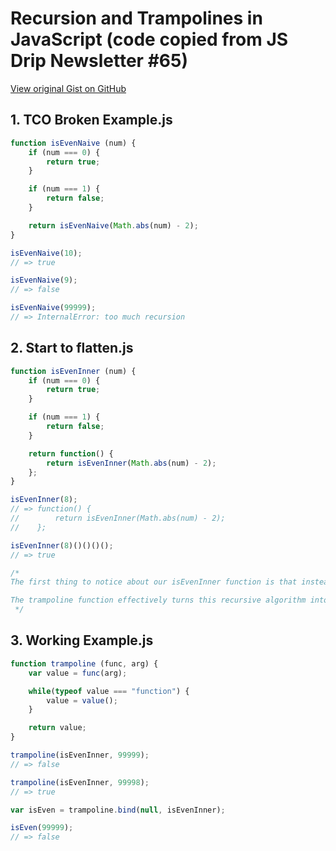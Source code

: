 # Recursion and Trampolines in JavaScript (code copied from JS Drip Newsletter #65)

[View original Gist on GitHub](https://gist.github.com/Integralist/3e9c2ab8c1733c71a00c)

## 1. TCO Broken Example.js

```javascript
function isEvenNaive (num) {
    if (num === 0) {
        return true;
    }

    if (num === 1) {
        return false;
    }

    return isEvenNaive(Math.abs(num) - 2);
}

isEvenNaive(10);
// => true

isEvenNaive(9);
// => false

isEvenNaive(99999);
// => InternalError: too much recursion
```

## 2. Start to flatten.js

```javascript
function isEvenInner (num) {
    if (num === 0) {
        return true;
    }

    if (num === 1) {
        return false;
    }

    return function() {
        return isEvenInner(Math.abs(num) - 2);
    };
}

isEvenInner(8);
// => function() {
//        return isEvenInner(Math.abs(num) - 2);
//    };

isEvenInner(8)()()()();
// => true

/*
The first thing to notice about our isEvenInner function is that instead of directly calling itself again, it returns an anonymous function. That means each call to isEvenInner gets resolved immediately, and doesn't increase the size of the stack. It also means that we need a way to automatically invoke all of those anonymous functions that will get returned along the way. That's where trampoline comes in.

The trampoline function effectively turns this recursive algorithm into something that is executed by a while loop. As long as isEvenInner keeps returning functions, trampoline will keep executing them. When we finally reach a non-function value, trampoline will return the result.
 */
```

## 3. Working Example.js

```javascript
function trampoline (func, arg) {
    var value = func(arg);

    while(typeof value === "function") {
        value = value();
    }

    return value;
}

trampoline(isEvenInner, 99999);
// => false

trampoline(isEvenInner, 99998);
// => true

var isEven = trampoline.bind(null, isEvenInner);

isEven(99999);
// => false
```

